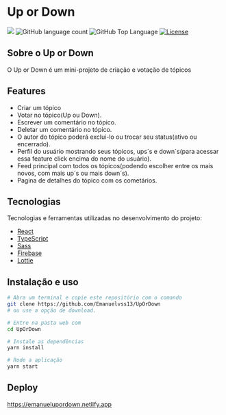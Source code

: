 # Up or Down

<p>
  <img src="https://img.shields.io/badge/made%20by-Emanuel-E63946?style=flat-square">
  <img alt="GitHub language count" src="https://img.shields.io/github/languages/count/Emanuelvss13/UpOrDown?color=E63946&style=flat-square">
  <img alt="GitHub Top Language" src="https://img.shields.io/github/languages/top/Emanuelvss13/UpOrDown?color=E63946&style=flat-square">
  <a href="https://opensource.org/licenses/MIT">
  <img alt="License" src="https://img.shields.io/badge/license-MIT-E63946?style=flat-square">
  </a>
</p>

## Sobre o Up or Down
O Up or Down é um mini-projeto de criação e votação de tópicos

## Features

- Criar um tópico
- Votar no tópico(Up ou Down).
- Escrever um comentário no tópico.
- Deletar um comentário no tópico.
- O autor do tópico poderá exclui-lo ou trocar seu status(ativo ou encerrado).
- Perfil do usuário mostrando seus tópicos, ups´s e down´s(para acessar essa feature click encima do nome do usuário).
- Feed principal com todos os tópicos(podendo escolher entre os mais novos, com mais up´s ou mais down´s).
- Pagina de detalhes do tópico com os cometários.

## Tecnologias

Tecnologias e ferramentas utilizadas no desenvolvimento do projeto:

- [React](https://reactjs.org/)
- [TypeScript](https://www.typescriptlang.org/)
- [Sass](https://sass-lang.com/)
- [Firebase](https://firebase.google.com/)
- [Lottie](https://lottiefiles.com/)

## Instalação e uso

```bash
# Abra um terminal e copie este repositório com o comando
git clone https://github.com/Emanuelvss13/UpOrDown
# ou use a opção de download.

# Entre na pasta web com 
cd UpOrDown

# Instale as dependências
yarn install

# Rode a aplicação
yarn start
```

## Deploy

https://emanuelupordown.netlify.app
